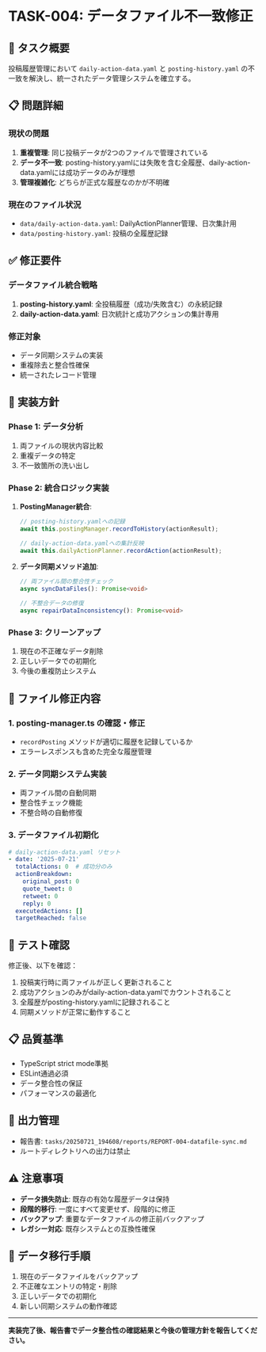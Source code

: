 # TASK-004: データファイル不一致修正

## 🎯 タスク概要
投稿履歴管理において `daily-action-data.yaml` と `posting-history.yaml` の不一致を解決し、統一されたデータ管理システムを確立する。

## 📋 問題詳細

### 現状の問題
1. **重複管理**: 同じ投稿データが2つのファイルで管理されている
2. **データ不一致**: posting-history.yamlには失敗を含む全履歴、daily-action-data.yamlには成功データのみが理想
3. **管理複雑化**: どちらが正式な履歴なのかが不明確

### 現在のファイル状況
- `data/daily-action-data.yaml`: DailyActionPlanner管理、日次集計用
- `data/posting-history.yaml`: 投稿の全履歴記録

## ✅ 修正要件

### データファイル統合戦略
1. **posting-history.yaml**: 全投稿履歴（成功/失敗含む）の永続記録
2. **daily-action-data.yaml**: 日次統計と成功アクションの集計専用

### 修正対象
- データ同期システムの実装
- 重複除去と整合性確保
- 統一されたレコード管理

## 🔧 実装方針

### Phase 1: データ分析
1. 両ファイルの現状内容比較
2. 重複データの特定
3. 不一致箇所の洗い出し

### Phase 2: 統合ロジック実装
1. **PostingManager統合**:
   ```typescript
   // posting-history.yamlへの記録
   await this.postingManager.recordToHistory(actionResult);
   
   // daily-action-data.yamlへの集計反映  
   await this.dailyActionPlanner.recordAction(actionResult);
   ```

2. **データ同期メソッド追加**:
   ```typescript
   // 両ファイル間の整合性チェック
   async syncDataFiles(): Promise<void>
   
   // 不整合データの修復
   async repairDataInconsistency(): Promise<void>
   ```

### Phase 3: クリーンアップ
1. 現在の不正確なデータ削除
2. 正しいデータでの初期化
3. 今後の重複防止システム

## 📂 ファイル修正内容

### 1. posting-manager.ts の確認・修正
- `recordPosting` メソッドが適切に履歴を記録しているか
- エラーレスポンスも含めた完全な履歴管理

### 2. データ同期システム実装
- 両ファイル間の自動同期
- 整合性チェック機能
- 不整合時の自動修復

### 3. データファイル初期化
```yaml
# daily-action-data.yaml リセット
- date: '2025-07-21'
  totalActions: 0  # 成功分のみ
  actionBreakdown:
    original_post: 0
    quote_tweet: 0  
    retweet: 0
    reply: 0
  executedActions: []
  targetReached: false
```

## 🧪 テスト確認
修正後、以下を確認：
1. 投稿実行時に両ファイルが正しく更新されること
2. 成功アクションのみがdaily-action-data.yamlでカウントされること
3. 全履歴がposting-history.yamlに記録されること
4. 同期メソッドが正常に動作すること

## 📋 品質基準
- TypeScript strict mode準拠
- ESLint通過必須
- データ整合性の保証
- パフォーマンスの最適化

## 📂 出力管理
- 報告書: `tasks/20250721_194608/reports/REPORT-004-datafile-sync.md`
- ルートディレクトリへの出力は禁止

## ⚠️ 注意事項
- **データ損失防止**: 既存の有効な履歴データは保持
- **段階的移行**: 一度にすべて変更せず、段階的に修正
- **バックアップ**: 重要なデータファイルの修正前バックアップ
- **レガシー対応**: 既存システムとの互換性確保

## 🔄 データ移行手順
1. 現在のデータファイルをバックアップ
2. 不正確なエントリの特定・削除
3. 正しいデータでの初期化
4. 新しい同期システムの動作確認

---
**実装完了後、報告書でデータ整合性の確認結果と今後の管理方針を報告してください。**